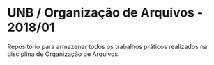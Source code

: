 # UNB / Organização de Arquivos - 2018/01
Repositório para armazenar todos os trabalhos práticos realizados na disciplina de Organização de Arquivos.